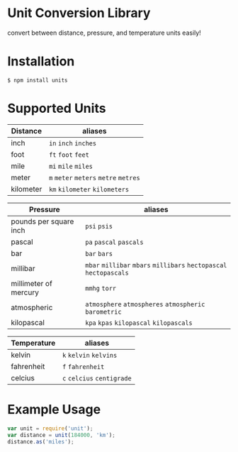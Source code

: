 # Unit Conversion Library

convert between distance, pressure, and temperature units easily!

# Installation

`$ npm install units`

# Supported Units

| Distance | aliases |
|------|---------|
| inch | `in` `inch` `inches`|
| foot | `ft` `foot` `feet` |
| mile | `mi` `mile` `miles` |
| meter | `m` `meter` `meters` `metre` `metres` |
| kilometer | `km` `kilometer` `kilometers` |

| Pressure | aliases |
|----------------|---------|
| pounds per square inch| `psi` `psis` |
| pascal | `pa` `pascal` `pascals` |
| bar | `bar` `bars` |
| millibar | `mbar` `millibar` `mbars` `millibars` `hectopascal` `hectopascals` |
| millimeter of mercury | `mmhg` `torr` |
| atmospheric | `atmosphere` `atmospheres` `atmospheric` `barometric` |
| kilopascal | `kpa` `kpas` `kilopascal` `kilopascals` |

| Temperature | aliases |
| ----------------- | ------- |
| kelvin | `k` `kelvin` `kelvins` |
| fahrenheit | `f` `fahrenheit` |
| celcius | `c` `celcius` `centigrade` |

# Example Usage
```javascript
var unit = require('unit');
var distance = unit(184000, 'km');
distance.as('miles');
```
